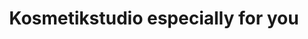 ---
title: "Kosmetikstudio especially for you"
url: /mittweida/kosmetikstudio-especially-for-you/
shop: Kosmetik
---